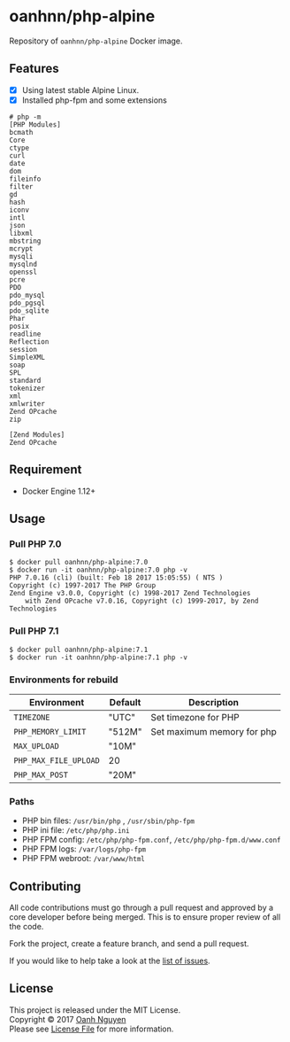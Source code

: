 # oanhnn/php-alpine

Repository of `oanhnn/php-alpine` Docker image.

## Features

- [x] Using latest stable Alpine Linux.
- [x] Installed php-fpm and some extensions

```shell
# php -m
[PHP Modules]
bcmath
Core
ctype
curl
date
dom
fileinfo
filter
gd
hash
iconv
intl
json
libxml
mbstring
mcrypt
mysqli
mysqlnd
openssl
pcre
PDO
pdo_mysql
pdo_pgsql
pdo_sqlite
Phar
posix
readline
Reflection
session
SimpleXML
soap
SPL
standard
tokenizer
xml
xmlwriter
Zend OPcache
zip

[Zend Modules]
Zend OPcache
```

## Requirement
- Docker Engine 1.12+

## Usage

### Pull PHP 7.0

```shell
$ docker pull oanhnn/php-alpine:7.0
$ docker run -it oanhnn/php-alpine:7.0 php -v
PHP 7.0.16 (cli) (built: Feb 18 2017 15:05:55) ( NTS )
Copyright (c) 1997-2017 The PHP Group
Zend Engine v3.0.0, Copyright (c) 1998-2017 Zend Technologies
    with Zend OPcache v7.0.16, Copyright (c) 1999-2017, by Zend Technologies
```

### Pull PHP 7.1

```shell
$ docker pull oanhnn/php-alpine:7.1
$ docker run -it oanhnn/php-alpine:7.1 php -v
```

### Environments for rebuild

Environment           | Default | Description
----------------------|---------|------------
`TIMEZONE`            | "UTC"   | Set timezone for PHP
`PHP_MEMORY_LIMIT`    | "512M"  | Set maximum memory for php
`MAX_UPLOAD`          | "10M"   |
`PHP_MAX_FILE_UPLOAD` | 20      |
`PHP_MAX_POST`        | "20M"   |

### Paths

* PHP bin files: `/usr/bin/php` , `/usr/sbin/php-fpm`
* PHP ini file: `/etc/php/php.ini`
* PHP FPM config: `/etc/php/php-fpm.conf`, `/etc/php/php-fpm.d/www.conf`
* PHP FPM logs: `/var/logs/php-fpm`
* PHP FPM webroot: `/var/www/html`

## Contributing

All code contributions must go through a pull request and approved by
a core developer before being merged. This is to ensure proper review of all the code.

Fork the project, create a feature branch, and send a pull request.

If you would like to help take a look at the [list of issues](https://github.com/oanhnn/docker-images/issues).

## License

This project is released under the MIT License.   
Copyright © 2017 [Oanh Nguyen](https://github.com/oanhnn)   
Please see [License File](https://github.com/oanhnn/docker-images/blob/master/LICENSE) for more information.
